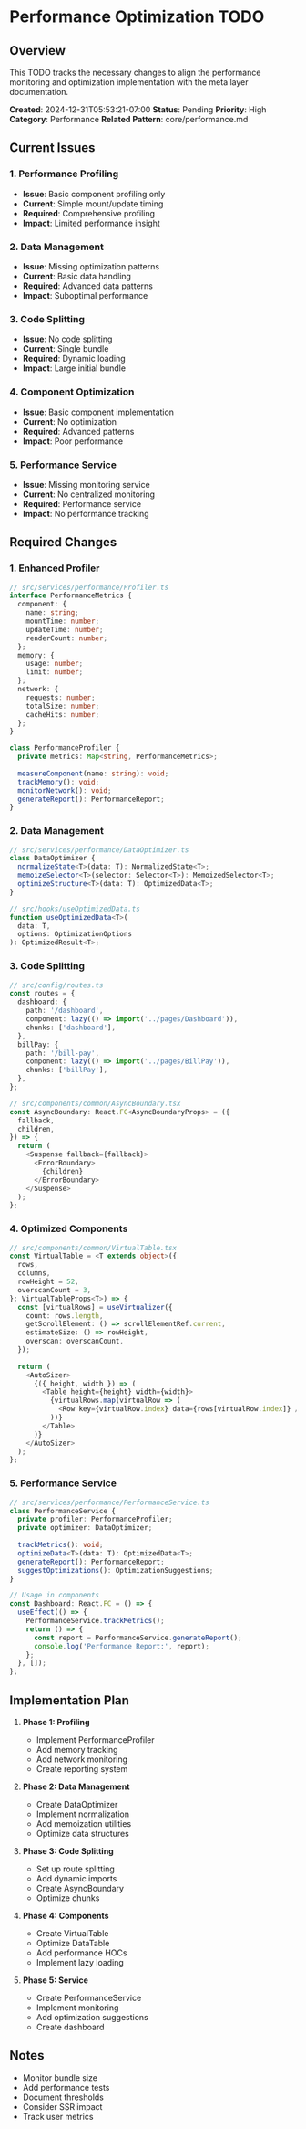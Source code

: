 # Performance Optimization TODO

## Overview
This TODO tracks the necessary changes to align the performance monitoring and optimization implementation with the meta layer documentation.

**Created**: 2024-12-31T05:53:21-07:00
**Status**: Pending
**Priority**: High
**Category**: Performance
**Related Pattern**: core/performance.md

## Current Issues

### 1. Performance Profiling
- **Issue**: Basic component profiling only
- **Current**: Simple mount/update timing
- **Required**: Comprehensive profiling
- **Impact**: Limited performance insight

### 2. Data Management
- **Issue**: Missing optimization patterns
- **Current**: Basic data handling
- **Required**: Advanced data patterns
- **Impact**: Suboptimal performance

### 3. Code Splitting
- **Issue**: No code splitting
- **Current**: Single bundle
- **Required**: Dynamic loading
- **Impact**: Large initial bundle

### 4. Component Optimization
- **Issue**: Basic component implementation
- **Current**: No optimization
- **Required**: Advanced patterns
- **Impact**: Poor performance

### 5. Performance Service
- **Issue**: Missing monitoring service
- **Current**: No centralized monitoring
- **Required**: Performance service
- **Impact**: No performance tracking

## Required Changes

### 1. Enhanced Profiler
```typescript
// src/services/performance/Profiler.ts
interface PerformanceMetrics {
  component: {
    name: string;
    mountTime: number;
    updateTime: number;
    renderCount: number;
  };
  memory: {
    usage: number;
    limit: number;
  };
  network: {
    requests: number;
    totalSize: number;
    cacheHits: number;
  };
}

class PerformanceProfiler {
  private metrics: Map<string, PerformanceMetrics>;
  
  measureComponent(name: string): void;
  trackMemory(): void;
  monitorNetwork(): void;
  generateReport(): PerformanceReport;
}
```

### 2. Data Management
```typescript
// src/services/performance/DataOptimizer.ts
class DataOptimizer {
  normalizeState<T>(data: T): NormalizedState<T>;
  memoizeSelector<T>(selector: Selector<T>): MemoizedSelector<T>;
  optimizeStructure<T>(data: T): OptimizedData<T>;
}

// src/hooks/useOptimizedData.ts
function useOptimizedData<T>(
  data: T,
  options: OptimizationOptions
): OptimizedResult<T>;
```

### 3. Code Splitting
```typescript
// src/config/routes.ts
const routes = {
  dashboard: {
    path: '/dashboard',
    component: lazy(() => import('../pages/Dashboard')),
    chunks: ['dashboard'],
  },
  billPay: {
    path: '/bill-pay',
    component: lazy(() => import('../pages/BillPay')),
    chunks: ['billPay'],
  },
};

// src/components/common/AsyncBoundary.tsx
const AsyncBoundary: React.FC<AsyncBoundaryProps> = ({
  fallback,
  children,
}) => {
  return (
    <Suspense fallback={fallback}>
      <ErrorBoundary>
        {children}
      </ErrorBoundary>
    </Suspense>
  );
};
```

### 4. Optimized Components
```typescript
// src/components/common/VirtualTable.tsx
const VirtualTable = <T extends object>({
  rows,
  columns,
  rowHeight = 52,
  overscanCount = 3,
}: VirtualTableProps<T>) => {
  const [virtualRows] = useVirtualizer({
    count: rows.length,
    getScrollElement: () => scrollElementRef.current,
    estimateSize: () => rowHeight,
    overscan: overscanCount,
  });
  
  return (
    <AutoSizer>
      {({ height, width }) => (
        <Table height={height} width={width}>
          {virtualRows.map(virtualRow => (
            <Row key={virtualRow.index} data={rows[virtualRow.index]} />
          ))}
        </Table>
      )}
    </AutoSizer>
  );
};
```

### 5. Performance Service
```typescript
// src/services/performance/PerformanceService.ts
class PerformanceService {
  private profiler: PerformanceProfiler;
  private optimizer: DataOptimizer;
  
  trackMetrics(): void;
  optimizeData<T>(data: T): OptimizedData<T>;
  generateReport(): PerformanceReport;
  suggestOptimizations(): OptimizationSuggestions;
}

// Usage in components
const Dashboard: React.FC = () => {
  useEffect(() => {
    PerformanceService.trackMetrics();
    return () => {
      const report = PerformanceService.generateReport();
      console.log('Performance Report:', report);
    };
  }, []);
};
```

## Implementation Plan

1. **Phase 1: Profiling**
   - Implement PerformanceProfiler
   - Add memory tracking
   - Add network monitoring
   - Create reporting system

2. **Phase 2: Data Management**
   - Create DataOptimizer
   - Implement normalization
   - Add memoization utilities
   - Optimize data structures

3. **Phase 3: Code Splitting**
   - Set up route splitting
   - Add dynamic imports
   - Create AsyncBoundary
   - Optimize chunks

4. **Phase 4: Components**
   - Create VirtualTable
   - Optimize DataTable
   - Add performance HOCs
   - Implement lazy loading

5. **Phase 5: Service**
   - Create PerformanceService
   - Implement monitoring
   - Add optimization suggestions
   - Create dashboard

## Notes
- Monitor bundle size
- Add performance tests
- Document thresholds
- Consider SSR impact
- Track user metrics
